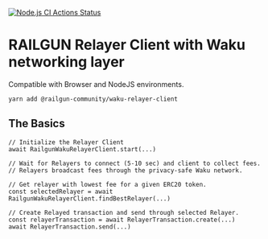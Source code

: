 [![Node.js CI Actions Status](https://github.com/Railgun-Community/waku-relayer-client/actions/workflows/node.js.yml/badge.svg?branch=main)](https://github.com/Railgun-Community/waku-relayer-client/actions)

# RAILGUN Relayer Client with Waku networking layer

Compatible with Browser and NodeJS environments.

`yarn add @railgun-community/waku-relayer-client`

## The Basics

```
// Initialize the Relayer Client
await RailgunWakuRelayerClient.start(...)

// Wait for Relayers to connect (5-10 sec) and client to collect fees.
// Relayers broadcast fees through the privacy-safe Waku network.

// Get relayer with lowest fee for a given ERC20 token.
const selectedRelayer = await RailgunWakuRelayerClient.findBestRelayer(...)

// Create Relayed transaction and send through selected Relayer.
const relayerTransaction = await RelayerTransaction.create(...)
await RelayerTransaction.send(...)
```
